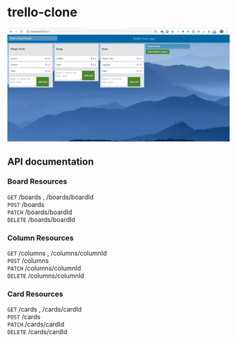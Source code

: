 # trello-clone

<p align="center">
    <img src="https://raw.githubusercontent.com/ramsunvtech/trello-cloned-app/master/trello-app.png">
</p>

## API documentation

### Board Resources
  `GET` /boards , /boards/boardId  
  `POST` /boards  
  `PATCH` /boards/boardId  
  `DELETE` /boards/boardId  

### Column Resources
  `GET` /columns , /columns/columnId  
  `POST` /columns  
  `PATCH` /columns/columnId  
  `DELETE` /columns/columnId  

### Card Resources
  `GET` /cards , /cards/cardId  
  `POST` /cards  
  `PATCH` /cards/cardId  
  `DELETE` /cards/cardId  



